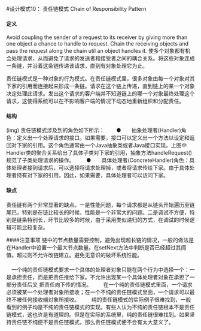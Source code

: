 #设计模式10： 责任链模式 Chain of Responsibility Pattern

#### 定义
Avoid coupling the sender of a request to its receiver by giving more than one object a chance to handle to request. Chain the receiving objects and pass the request along the chain util an object handles it.
使多个对象都有机会处理请求，从而避免了请求的发送者和接受者之间的耦合关系。将这些对象连成一条链，并沿着这条链传递该请求，直到有对象处理它为止。

责任链模式是一种对象的行为模式。在责任链模式里，很多对象由每一个对象对其下家的引用而连接起来形成一条链。请求在这个链上传递，直到链上的某一个对象决定处理此请求。发出这个请求的客户端并不知道链上的哪一个对象最终处理这个请求，这使得系统可以在不影响客户端的情况下动态地重新组织和分配责任。

#### 结构
(img)
责任链模式涉及到的角色如下所示：
　　●　　抽象处理者(Handler)角色：定义出一个处理请求的接口。如果需要，接口可以定义出一个方法以设定和返回对下家的引用。这个角色通常由一个Java抽象类或者Java接口实现。上图中Handler类的聚合关系给出了具体子类对下家的引用，抽象方法handleRequest()规范了子类处理请求的操作。
　　●　　具体处理者(ConcreteHandler)角色：具体处理者接到请求后，可以选择将请求处理掉，或者将请求传给下家。由于具体处理者持有对下家的引用，因此，如果需要，具体处理者可以访问下家。

#### 缺点
责任链有两个非常显著的缺点。一是性能问题，每个请求都是从链头开始遍历至链尾巴，特别是在链比较长的时候，性能是一个非常大的问题。二是调试不方便，特别是链条特别长，环节比较多的时候，由于采用类似递归的方式，在调试的时候逻辑可能比较复杂。

####注意事项
链中的节点数量需要控制，避免出现超长链的情况，一般的做法是在Handler中设置一个最大节点数量。在setNext方法中判断是否已经超过其阈值。超过则不允许改链建立。避免无意识的破坏系统性能。


####
　一个纯的责任链模式要求一个具体的处理者对象只能在两个行为中选择一个：一是承担责任，而是把责任推给下家。不允许出现某一个具体处理者对象在承担了一部分责任后又 把责任向下传的情况。
　　在一个纯的责任链模式里面，一个请求必须被某一个处理者对象所接收；在一个不纯的责任链模式里面，一个请求可以最终不被任何接收端对象所接收。
　　纯的责任链模式的实际例子很难找到，一般看到的例子均是不纯的责任链模式的实现。有些人认为不纯的责任链根本不是责任链模式，这也许是有道理的。但是在实际的系统里，纯的责任链很难找到。如果坚持责任链不纯便不是责任链模式，那么责任链模式便不会有太大意义了。

